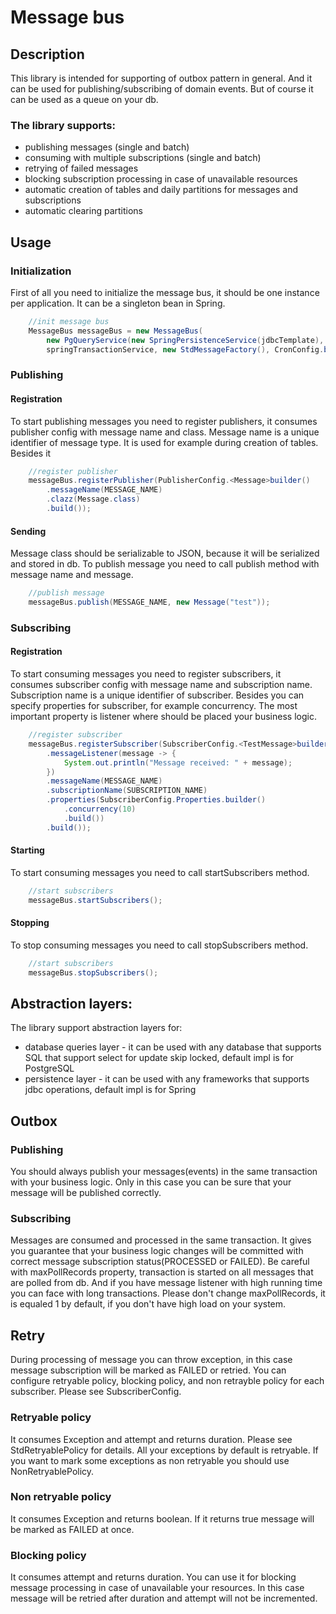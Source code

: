 # Message bus

## Description
This library is intended for supporting of outbox pattern in general. And it can be used for publishing/subscribing of 
domain events. But of course it can be used as a queue on your db.

### The library supports:
* publishing messages (single and batch)
* consuming with multiple subscriptions (single and batch)
* retrying of failed messages
* blocking subscription processing in case of unavailable resources 
* automatic creation of tables and daily partitions for messages and subscriptions
* automatic clearing partitions

## Usage
### Initialization
First of all you need to initialize the message bus, it should be one instance per application. It can be a singleton bean in Spring.
```java
    //init message bus
    MessageBus messageBus = new MessageBus(
        new PgQueryService(new SpringPersistenceService(jdbcTemplate), "schema", jsonbConverter),
        springTransactionService, new StdMessageFactory(), CronConfig.builder().build());
```
### Publishing 
#### Registration
To start publishing messages you need to register publishers, it consumes publisher config with message name and class. 
Message name is a unique identifier of message type. It is used for example during creation of tables. 
Besides it 
```java
    //register publisher 
    messageBus.registerPublisher(PublisherConfig.<Message>builder()
        .messageName(MESSAGE_NAME)
        .clazz(Message.class)
        .build());
```
#### Sending
Message class should be serializable to JSON, because it will be serialized and stored in db.
To publish message you need to call publish method with message name and message.
```java
    //publish message
    messageBus.publish(MESSAGE_NAME, new Message("test"));
```
### Subscribing
#### Registration
To start consuming messages you need to register subscribers, it consumes subscriber config with message name and subscription name. 
Subscription name is a unique identifier of subscriber. Besides you can specify properties for subscriber, for example concurrency. 
The most important property is listener where should be placed your business logic.
```java
    //register subscriber
    messageBus.registerSubscriber(SubscriberConfig.<TestMessage>builder()
        .messageListener(message -> {
            System.out.println("Message received: " + message);
        })
        .messageName(MESSAGE_NAME)
        .subscriptionName(SUBSCRIPTION_NAME)
        .properties(SubscriberConfig.Properties.builder()
            .concurrency(10)
            .build())
        .build());
```
#### Starting
To start consuming messages you need to call startSubscribers method.
```java
    //start subscribers
    messageBus.startSubscribers();
```
#### Stopping
To stop consuming messages you need to call stopSubscribers method.
```java
    //start subscribers
    messageBus.stopSubscribers();
```

## Abstraction layers:
The library support abstraction layers for:
* database queries layer - it can be used with any database that supports SQL that support select for update skip locked,
  default impl is for PostgreSQL
* persistence layer - it can be used with any frameworks that supports jdbc operations, default impl is for Spring

## Outbox 
### Publishing
You should always publish your messages(events) in the same transaction with your business logic. Only in this case you can be 
sure that your message will be published correctly.
### Subscribing
Messages are consumed and processed in the same transaction. It gives you guarantee that your business logic changes will be 
committed with correct message subscription status(PROCESSED or FAILED). Be careful with maxPollRecords property, transaction is started 
on all messages that are polled from db. And if you have message listener with high running time you can face with long 
transactions. Please don't change maxPollRecords, it is equaled 1 by default, if you don't have high load on your system.

## Retry
During processing of message you can throw exception, in this case message subscription will be marked as FAILED or retried. 
You can configure retryable policy, blocking policy, and non retrayble policy for each subscriber. Please see SubscriberConfig.
### Retryable policy
It consumes Exception and attempt and returns duration. Please see StdRetryablePolicy for details. All your exceptions 
by default is retryable. If you want to mark some exceptions as non retryable you should use NonRetryablePolicy.
### Non retryable policy
It consumes Exception and returns boolean. If it returns true message will be marked as FAILED at once.
### Blocking policy
It consumes attempt and returns duration. You can use it for blocking message processing in case of unavailable your 
resources. In this case message will be retried after duration and attempt will not be incremented.